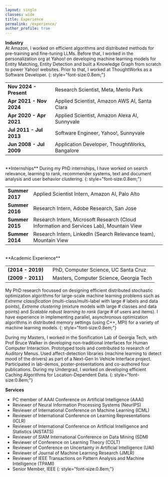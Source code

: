 ```yaml
---
layout: single
classes: wide
title: Experience 
permalink: /experience/
author_profile: true
---
```


**Industry**  
At Amazon, I worked on efficient algorithms and distributed methods for pre-training and fine-tuning LLMs. Before that, I worked in the personalization org at Yahoo! on developing machine learning models for Entity Matching, Entity Detection and built a Knowledge Graph from scratch to power Yahoo! websites. Prior to that, I worked at ThoughtWorks as a Software Developer.
{: style="font-size:0.8em;"}
<table class='news-table'>
    <col width="30%">
    <col width="70%">
    <tr>
        <td valign="top"><strong>Nov 2024 - Present</strong></td>
        <td>Research Scientist, Meta, Menlo Park</td>
    </tr>
    <tr>
        <td valign="top"><strong>Apr 2021 - Nov 2024</strong></td>
        <td>Applied Scientist, Amazon AWS AI, Santa Clara</td>
    </tr>
    <tr>
        <td valign="top"><strong>Apr 2020 - Apr 2021</strong></td>
        <td>Applied Scientist, Amazon Alexa AI, Sunnyvale</td>
    </tr>
    <tr>
        <td valign="top"><strong>Jul 2011 - Jul 2013</strong></td>
        <td>Software Engineer, Yahoo!, Sunnyvale</td>
    </tr>
    <tr>
        <td valign="top"><strong>Jun 2008 - Jul 2009</strong></td>
        <td>Application Developer, ThoughtWorks, Bangalore</td>
    </tr>
</table>

<br>
**Internships**  
During my PhD internships, I have worked on search relevance, learning to rank, recommender systems, text and document analysis and user behavior clustering. 
{: style="font-size:0.8em;"}
<table class='news-table'>
    <col width="15%">
    <col width="85%">
    <tr>
        <td valign="top"><strong>Summer 2017</strong></td>
        <td>Applied Scientist Intern, Amazon AI, Palo Alto</td>
    </tr>
    <tr>
        <td valign="top"><strong>Summer 2016</strong></td>
        <td>Research Intern, Adobe Research, San Jose</td>
    </tr>
    <tr>
        <td valign="top"><strong>Summer 2015</strong></td>
        <td>Research Intern, Microsoft Research (Cloud Information and Services Lab), Mountain View</td>
    </tr>
    <tr>
        <td valign="top"><strong>Summer 2014</strong></td>
        <td>Research Intern, LinkedIn (Search Relevance team), Mountain View</td>
    </tr>
</table>

<br>
**Academic Experience**
<table class='news-table'>
    <col width="30%">
    <col width="70%">
    <tr>
        <td valign="top"><strong>(2014 - 2019)</strong></td>
        <td>PhD, Computer Science, UC Santa Cruz</td>
    </tr>
    <tr>
        <td valign="top"><strong>(2009 - 2011)</strong></td>
        <td>Masters, Computer Science, Georgia Tech</td>
    </tr>
</table>

My PhD research focussed on designing efficient distributed stochastic optimization algorithms for large-scale machine learning problems such as *Extreme classification* (multi-class/multi-label with large # labels and data points), *Extreme clustering* (mixture models with large # classes and data points) and *Scalable robust learning to rank* (large # of users and items). I have experience in implementing parallel, asynchronous optimization algorithms in distributed memory settings (using C++, MPI) for a variety of machine learning models.
{: style="font-size:0.8em;"}

During my Masters, I worked in the Sonification Lab of Georgia Tech, with Prof Bruce Walker in developing non-traditional interfaces for Human Computer Interaction. Prototyped tools and contributed to research of Auditory Menus. Used affect-detection libraries (machine learning to detect mood of the drivers) as part of a Next-Gen In Vehicle Interface project. Participated in lab-demos, poster-presentations and co-authored four publications. During my Undergrad, I worked on developing efficient Caching Algorithms for Location-Dependent Data.
{: style="font-size:0.8em;"}

**Services**
* PC member of AAAI Conference on Artificial Intelligence (AAAI)
* Reviewer of Neural Information Processing Systems (NeurIPS)
* Reviewer of International Conference on Machine Learning (ICML)
* Reviewer of International Conference on Learning Representations (ICLR)
* Reviewer of International Conference on Artificial Intelligence and Statistics (AISTATS)
* Reviewer of SIAM International Conference on Data Mining (SDM)
* Reviewer of Conference on Learning Theory (COLT)
* Reviewer of Conference on Uncertainty in Artificial Intelligence (UAI)
* Reviewer of Journal of Machine Learning Research (JMLR)
* Reviewer of IEEE Transactions on Pattern Analysis and Machine Intelligence (TPAMI)
* Senior Member, IEEE
{: style="font-size:0.8em;"}
